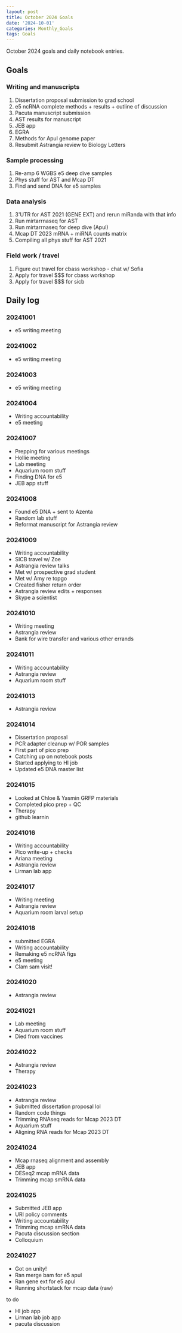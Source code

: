 ```yaml
---
layout: post
title: October 2024 Goals
date: '2024-10-01'
categories: Monthly_Goals
tags: Goals
---
```


October 2024 goals and daily notebook entries.

## Goals  

### Writing and manuscripts 

1. Dissertation proposal submission to grad school
2. e5 ncRNA complete methods + results + outline of discussion  
3. Pacuta manuscript submission 
4. AST results for manuscript 
5. JEB app 
6. EGRA
7. Methods for Apul genome paper 
8. Resubmit Astrangia review to Biology Letters 

### Sample processing

1. Re-amp 6 WGBS e5 deep dive samples
2. Phys stuff for AST and Mcap DT 
3. Find and send DNA for e5 samples 

### Data analysis

1. 3'UTR for AST 2021 (GENE EXT) and rerun miRanda with that info 
2. Run mirtarrnaseq for AST 
3. Run mirtarrnaseq for deep dive (Apul)
4. Mcap DT 2023 mRNA + miRNA counts matrix 
5. Compiling all phys stuff for AST 2021 

### Field work / travel 

1. Figure out travel for cbass workshop - chat w/ Sofia 
2. Apply for travel $$$ for cbass workshop 
3. Apply for travel $$$ for sicb 

## Daily log 

### 20241001

- e5 writing meeting 

### 20241002

- e5 writing meeting 

### 20241003

- e5 writing meeting 

### 20241004

- Writing accountability 
- e5 meeting 

### 20241007 

- Prepping for various meetings 
- Hollie meeting 
- Lab meeting 
- Aquarium room stuff 
- Finding DNA for e5 
- JEB app stuff 

### 20241008

- Found e5 DNA + sent to Azenta 
- Random lab stuff 
- Reformat manuscript for Astrangia review 

### 20241009 

- Writing accountability 
- SICB travel w/ Zoe 
- Astrangia review talks 
- Met w/ prospective grad student 
- Met w/ Amy re topgo 
- Created fisher return order 
- Astrangia review edits + responses
- Skype a scientist 

### 20241010

- Writing meeting 
- Astrangia review
- Bank for wire transfer and various other errands 

### 20241011

- Writing accountability 
- Astrangia review 
- Aquarium room stuff 

### 20241013

- Astrangia review 

### 20241014

- Dissertation proposal 
- PCR adapter cleanup w/ POR samples 
- First part of pico prep 
- Catching up on notebook posts 
- Started applying to HI job 
- Updated e5 DNA master list 

### 20241015

- Looked at Chloe & Yasmin GRFP materials 
- Completed pico prep + QC
- Therapy 
- github learnin

### 20241016

- Writing accountability 
- Pico write-up + checks 
- Ariana meeting 
- Astrangia review 
- Lirman lab app 

### 20241017

- Writing meeting 
- Astrangia review 
- Aquarium room larval setup

### 20241018 

- submitted EGRA 
- Writing accountability 
- Remaking e5 ncRNA figs 
- e5 meeting 
- Clam sam visit!

### 20241020 

- Astrangia review 

### 20241021

- Lab meeting 
- Aquarium room stuff 
- Died from vaccines  

### 20241022

- Astrangia review 
- Therapy 

### 20241023

- Astrangia review 
- Submitted dissertation proposal lol 
- Random code things 
- Trimming RNAseq reads for Mcap 2023 DT 
- Aquarium stuff 
- Aligning RNA reads for Mcap 2023 DT

### 20241024

- Mcap rnaseq alignment and assembly 
- JEB app 
- DESeq2 mcap mRNA data 
- Trimming mcap smRNA data 

### 20241025

- Submitted JEB app 
- URI policy comments 
- Writing accountability 
- Trimming mcap smRNA data 
- Pacuta discussion section 
- Colloquium 

### 20241027

- Got on unity! 
- Ran merge bam for e5 apul 
- Ran gene ext for e5 apul 
- Running shortstack for mcap data (raw)

to do 

- HI job app 
- Lirman lab job app 
- pacuta discussion
